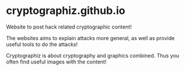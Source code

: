 # cryptographiz.github.io

Website to post hack related cryptographic content!

The websites aims to explain attacks more general, as well as provide useful tools to do the attacks!

Cryptographiz is about cryptography and graphics combined. Thus you often find useful images with the content!
